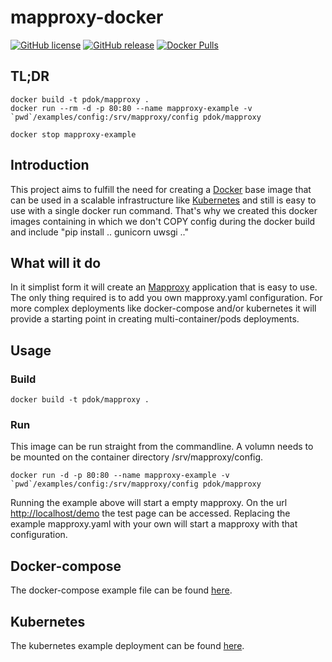 # mapproxy-docker

[![GitHub license](https://img.shields.io/github/license/PDOK/mapproxy-docker)](https://github.com/PDOK/mapproxy-docker/blob/master/LICENSE)
[![GitHub release](https://img.shields.io/github/release/PDOK/mapproxy-docker.svg)](https://github.com/PDOK/mapproxy-docker/releases)
[![Docker Pulls](https://img.shields.io/docker/pulls/pdok/mapproxy.svg)](https://hub.docker.com/r/pdok/mapproxy)

## TL;DR

```docker
docker build -t pdok/mapproxy .
docker run --rm -d -p 80:80 --name mapproxy-example -v `pwd`/examples/config:/srv/mapproxy/config pdok/mapproxy

docker stop mapproxy-example
```

## Introduction

This project aims to fulfill the need for creating a [Docker](https://www.docker.com) base image that can be used in a scalable infrastructure like [Kubernetes](https://kubernetes.io/) and still is easy to use with a single docker run command. That's why we created this docker images containing in which we don't COPY config during the docker build and include "pip install ..  gunicorn uwsgi .."

## What will it do

In it simplist form it will create an [Mapproxy](https://mapproxy.org/) application that is easy to use. The only thing required is to add you own mapproxy.yaml configuration. For more complex deployments like docker-compose and/or kubernetes it will provide a starting point in creating multi-container/pods deployments.

## Usage

### Build

```docker
docker build -t pdok/mapproxy .
```

### Run

This image can be run straight from the commandline. A volumn needs to be mounted on the container directory /srv/mapproxy/config.

```docker
docker run -d -p 80:80 --name mapproxy-example -v `pwd`/examples/config:/srv/mapproxy/config pdok/mapproxy
```

Running the example above will start a empty mapproxy. On the url <http://localhost/demo> the test page can be accessed. Replacing the example mapproxy.yaml with your own will start a mapproxy with that configuration.

## Docker-compose

The docker-compose example file can be found [here](/examples/docker-compose).

## Kubernetes

The kubernetes example deployment can be found [here](/examples/k8s).
